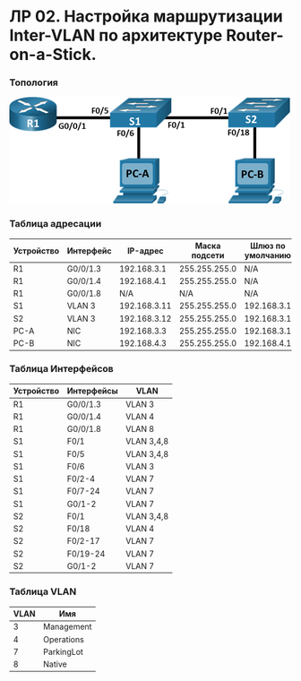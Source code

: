 # ЛP 02. Настройка маршрутизации Inter-VLAN по архитектуре Router-on-a-Stick.

### 	Топология
![](https://github.com/sag81/otus-networks/blob/master/labs/02/schema.png)

### Таблица адресации
Устройство | Интерфейс  | IP-адрес      | Маска подсети | Шлюз по умолчанию
---------- | ---------- | ------------- | ------------- | -------------
R1	       | G0/0/1.3	| 192.168.3.1	| 255.255.255.0	| N/A
R1	       | G0/0/1.4	| 192.168.4.1	| 255.255.255.0	| N/A
R1	       | G0/0/1.8	| N/A	        | N/A	        | N/A
S1	       | VLAN 3	    | 192.168.3.11	| 255.255.255.0	| 192.168.3.1
S2	       | VLAN 3	    | 192.168.3.12	| 255.255.255.0	| 192.168.3.1
PC-A	   | NIC	    | 192.168.3.3	| 255.255.255.0	| 192.168.3.1
PC-B	   | NIC	    | 192.168.4.3	| 255.255.255.0	| 192.168.4.1

### Таблица Интерфейсов
 Устройство | Интерфейсы | VLAN
 ---------- | ---------- | ----------- 
 R1         | G0/0/1.3 	 | VLAN 3
 R1         | G0/0/1.4 	 | VLAN 4
 R1         | G0/0/1.8 	 | VLAN 8
 S1         | F0/1 		 | VLAN 3,4,8
 S1         | F0/5       | VLAN 3,4,8
 S1         | F0/6       | VLAN 3
 S1         | F0/2-4     | VLAN 7
 S1         | F0/7-24    | VLAN 7
 S1         | G0/1-2     | VLAN 7
 S2         | F0/1       | VLAN 3,4,8
 S2         | F0/18      | VLAN 4
 S2         | F0/2-17    | VLAN 7
 S2         | F0/19-24   | VLAN 7
 S2         | G0/1-2     | VLAN 7

### Таблица VLAN
 VLAN  | Имя        
 ----- | ---------  
 3     | Management 
 4	   | Operations 
 7     | ParkingLot 
 8	   | Native	   
